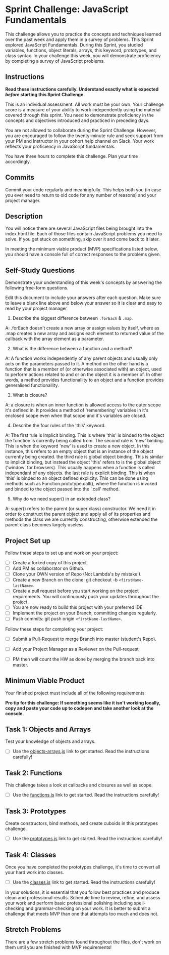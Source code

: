 # Sprint Challenge: JavaScript Fundamentals

This challenge allows you to practice the concepts and techniques learned over the past week and apply them in a survey of problems. This Sprint explored JavaScript Fundamentals. During this Sprint, you studied variables, functions, object literals, arrays, this keyword, prototypes, and class syntax. In your challenge this week, you will demonstrate proficiency by completing a survey of JavaScript problems.

## Instructions

**Read these instructions carefully. Understand exactly what is expected _before_ starting this Sprint Challenge.**

This is an individual assessment. All work must be your own. Your challenge score is a measure of your ability to work independently using the material covered through this sprint. You need to demonstrate proficiency in the concepts and objectives introduced and practiced in preceding days.

You are not allowed to collaborate during the Sprint Challenge. However, you are encouraged to follow the twenty-minute rule and seek support from your PM and Instructor in your cohort help channel on Slack. Your work reflects your proficiency in JavaScript fundamentals.

You have three hours to complete this challenge. Plan your time accordingly.

## Commits

Commit your code regularly and meaningfully. This helps both you (in case you ever need to return to old code for any number of reasons) and your project manager.

## Description

You will notice there are several JavaScript files being brought into the index.html file.  Each of those files contain JavaScript problems you need to solve.  If you get stuck on something, skip over it and come back to it later.

In meeting the minimum viable product (MVP) specifications listed below, you should have a console full of correct responses to the problems given.

## Self-Study Questions

Demonstrate your understanding of this week's concepts by answering the following free-form questions.

Edit this document to include your answers after each question. Make sure to leave a blank line above and below your answer so it is clear and easy to read by your project manager

1. Describe the biggest difference between `.forEach` & `.map`.

A: .forEach doesn't create a new array or assign values by itself, where as .map creates a new array and assigns 
each element to returned value of the callback with the array element as a parameter.

2. What is the difference between a function and a method?

A: A function works independently of any parent objects and usually only acts on the parameters passed to it. 
A method on the other hand is a function that is a member of (or otherwise associated with) an object, used to perform actions related to and or on the object it is a member of.
In other words, a method provides functionallity to an object and a function provides generalised functionallity.

3. What is closure?

A: a closure is when an inner function is allowed access to the outer scope it's defined in. It provides a method of 'remembering' variables in it's enclosed scope even when that scope and it's variables are closed.

4. Describe the four rules of the 'this' keyword.

A: The first rule is Implicit binding. This is where 'this' is binded to the object the function is currently being called from.
The second rule is 'new' binding. This is when the keyword 'new' is used to create a new object. In this instance, this refers to an empty object that is an instance of the object currently being created.
the third rule is global object binding. This is similar to implicit binding, but instead the object 'this' refers to is the global object ('window' for browsers). This usually happens when a function is called independant of any objects.
the last rule is explicit binding. This is when 'this' is binded to an object defined explicity. This can be done using methods such as Function.prototype.call(), where the function is invoked and binded to the object passed into the '.call' method.

5. Why do we need super() in an extended class?

A: super() refers to the parent (or super class) constructor. We need it in order to construct the parent object and apply all of its properties and methods the class we are currently constructing, otherwise extended the parent class becomes largely useless.

## Project Set up

Follow these steps to set up and work on your project:

- [ ] Create a forked copy of this project.
- [ ] Add PM as collaborator on Github.
- [ ] Clone your OWN version of Repo (Not Lambda's by mistake!).
- [ ] Create a new Branch on the clone: git checkout -b `<firstName-lastName>`.
- [ ] Create a pull request before you start working on the project requirements.  You will continuously push your updates throughout the project.
- [ ] You are now ready to build this project with your preferred IDE
- [ ] Implement the project on your Branch, committing changes regularly.
- [ ] Push commits: git push origin `<firstName-lastName>`.

Follow these steps for completing your project:

- [ ] Submit a Pull-Request to merge <firstName-lastName> Branch into master (student's  Repo).
- [ ] Add your Project Manager as a Reviewer on the Pull-request
- [ ] PM then will count the HW as done by  merging the branch back into master.


## Minimum Viable Product

Your finished project must include all of the following requirements:

**Pro tip for this challenge: If something seems like it isn't working locally, copy and paste your code up to codepen and take another look at the console.**

## Task 1: Objects and Arrays
Test your knowledge of objects and arrays. 
* [ ] Use the [objects-arrays.js](challenges/objects-arrays.js) link to get started.  Read the instructions carefully!

## Task 2: Functions
This challenge takes a look at callbacks and closures as well as scope. 
* [ ] Use the [functions.js](challenges/functions.js) link to get started. Read the instructions carefully!

## Task 3: Prototypes
Create constructors, bind methods, and create cuboids in this prototypes challenge.
* [ ] Use the [prototypes.js](challenges/prototypes.js) link to get started. Read the instructions carefully!

## Task 4: Classes
Once you have completed the prototypes challenge, it's time to convert all your hard work into classes.
* [ ] Use the [classes.js](challenges/classes.js) link to get started. Read the instructions carefully!

In your solutions, it is essential that you follow best practices and produce clean and professional results. Schedule time to review, refine, and assess your work and perform basic professional polishing including spell-checking and grammar-checking on your work. It is better to submit a challenge that meets MVP than one that attempts too much and does not.

## Stretch Problems

There are a few stretch problems found throughout the files, don't work on them until you are finished with MVP requirements!
